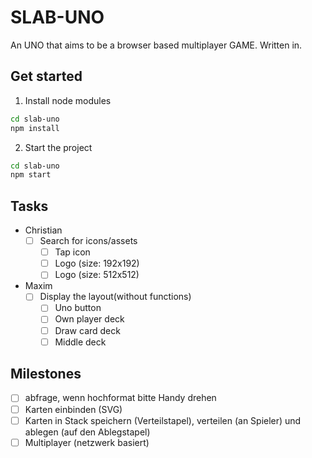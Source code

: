 # SLAB-UNO

An UNO that aims to be a browser based multiplayer GAME.
Written in.

## Get started
1. Install node modules
```bash
cd slab-uno
npm install
```
2. Start the project
```bash
cd slab-uno
npm start 
```

## Tasks
- Christian
  - [ ] Search for icons/assets
    - [ ] Tap icon
    - [ ] Logo (size: 192x192)
    - [ ] Logo (size: 512x512)
- Maxim
  - [ ] Display the layout(without functions)
    - [ ] Uno button
    - [ ] Own player deck
    - [ ] Draw card deck
    - [ ] Middle deck

## Milestones

- [ ] abfrage, wenn hochformat bitte Handy drehen
- [ ] Karten einbinden (SVG)
- [ ] Karten in Stack speichern (Verteilstapel), verteilen (an Spieler) und ablegen (auf den Ablegstapel)
- [ ] Multiplayer (netzwerk basiert)
